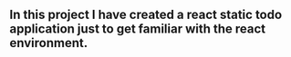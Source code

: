 <h2>In this project I have created a react static todo application just to get familiar with the react environment. </h2>
